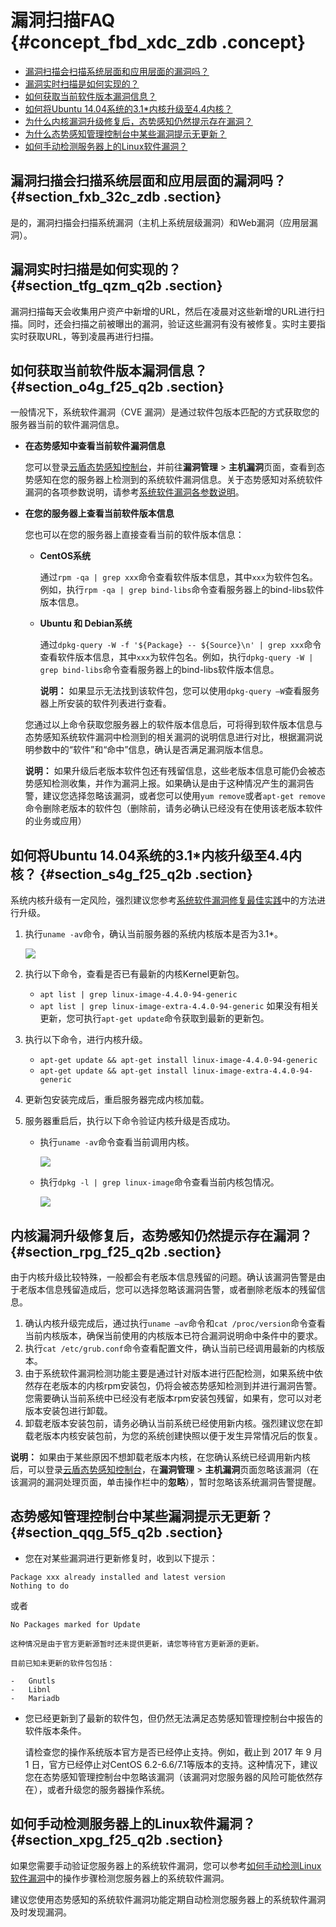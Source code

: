 # 漏洞扫描FAQ {#concept_fbd_xdc_zdb .concept}

-   [漏洞扫描会扫描系统层面和应用层面的漏洞吗？](#section_fxb_32c_zdb)
-   [漏洞实时扫描是如何实现的？](#section_tfg_qzm_q2b)
-   [如何获取当前软件版本漏洞信息？](#section_o4g_f25_q2b)
-   [如何将Ubuntu 14.04系统的3.1\*内核升级至4.4内核？](#section_s4g_f25_q2b)
-   [为什么内核漏洞升级修复后，态势感知仍然提示存在漏洞？](#section_rpg_f25_q2b)
-   [为什么态势感知管理控制台中某些漏洞提示无更新？](#section_qqg_5f5_q2b)
-   [如何手动检测服务器上的Linux软件漏洞？](#section_xpg_f25_q2b)

## 漏洞扫描会扫描系统层面和应用层面的漏洞吗？ {#section_fxb_32c_zdb .section}

是的，漏洞扫描会扫描系统漏洞（主机上系统层级漏洞）和Web漏洞（应用层漏洞）。

## 漏洞实时扫描是如何实现的？ {#section_tfg_qzm_q2b .section}

漏洞扫描每天会收集用户资产中新增的URL，然后在凌晨对这些新增的URL进行扫描。同时，还会扫描之前被曝出的漏洞，验证这些漏洞有没有被修复。实时主要指实时获取URL，等到凌晨再进行扫描。

## 如何获取当前软件版本漏洞信息？ {#section_o4g_f25_q2b .section}

一般情况下，系统软件漏洞（CVE 漏洞）是通过软件包版本匹配的方式获取您的服务器当前的软件漏洞信息。

-   **在态势感知中查看当前软件漏洞信息**

    您可以登录[云盾态势感知控制台](https://yundun.console.aliyun.com/?p=sas)，并前往**漏洞管理** \> **主机漏洞**页面，查看到态势感知在您的服务器上检测到的系统软件漏洞信息。关于态势感知对系统软件漏洞的各项参数说明，请参考[系统软件漏洞各参数说明](https://help.aliyun.com/document_detail/56586.html)。

-   **在您的服务器上查看当前软件版本信息**

    您也可以在您的服务器上直接查看当前的软件版本信息：

    -   **CentOS系统**

        通过`rpm -qa | grep xxx`命令查看软件版本信息，其中`xxx`为软件包名。例如，执行`rpm -qa | grep bind-libs`命令查看服务器上的bind-libs软件版本信息。

    -   **Ubuntu 和 Debian系统**

        通过`dpkg-query -W -f '${Package} -- ${Source}\n' | grep xxx`命令查看软件版本信息，其中`xxx`为软件包名。例如，执行`dpkg-query -W | grep bind-libs`命令查看服务器上的bind-libs软件版本信息。

        **说明：** 如果显示无法找到该软件包，您可以使用`dpkg-query –W`查看服务器上所安装的软件列表进行查看。

    您通过以上命令获取您服务器上的软件版本信息后，可将得到软件版本信息与态势感知系统软件漏洞中检测到的相关漏洞的说明信息进行对比，根据漏洞说明参数中的“软件”和“命中”信息，确认是否满足漏洞版本信息。

    **说明：** 如果升级后老版本软件包还有残留信息，这些老版本信息可能仍会被态势感知检测收集，并作为漏洞上报。如果确认是由于这种情况产生的漏洞告警，建议您选择忽略该漏洞，或者您可以使用`yum remove`或者`apt-get remove`命令删除老版本的软件包（删除前，请务必确认已经没有在使用该老版本软件的业务或应用）


## 如何将Ubuntu 14.04系统的3.1\*内核升级至4.4内核？ {#section_s4g_f25_q2b .section}

系统内核升级有一定风险，强烈建议您参考[系统软件漏洞修复最佳实践](../../../../cn.zh-CN/用户指南/漏洞管理/服务器软件漏洞修复.md#)中的方法进行升级。

1.  执行`uname -av`命令，确认当前服务器的系统内核版本是否为3.1\*。

    ![](http://static-aliyun-doc.oss-cn-hangzhou.aliyuncs.com/assets/img/13674/15331102498522_zh-CN.png)

2.  执行以下命令，查看是否已有最新的内核Kernel更新包。

    -   `apt list | grep linux-image-4.4.0-94-generic`
    -   `apt list | grep linux-image-extra-4.4.0-94-generic`
    如果没有相关更新，您可执行`apt-get update`命令获取到最新的更新包。

3.  执行以下命令，进行内核升级。
    -   `apt-get update && apt-get install linux-image-4.4.0-94-generic`
    -   `apt-get update && apt-get install linux-image-extra-4.4.0-94-generic`
4.  更新包安装完成后，重启服务器完成内核加载。
5.  服务器重启后，执行以下命令验证内核升级是否成功。
    -   执行`uname -av`命令查看当前调用内核。

        ![](http://static-aliyun-doc.oss-cn-hangzhou.aliyuncs.com/assets/img/13674/15331102498523_zh-CN.png)

    -   执行`dpkg -l | grep linux-image`命令查看当前内核包情况。

        ![](http://static-aliyun-doc.oss-cn-hangzhou.aliyuncs.com/assets/img/13674/15331102498524_zh-CN.png)


## 内核漏洞升级修复后，态势感知仍然提示存在漏洞？ {#section_rpg_f25_q2b .section}

由于内核升级比较特殊，一般都会有老版本信息残留的问题。确认该漏洞告警是由于老版本信息残留造成后，您可以选择忽略该漏洞告警，或者删除老版本的残留信息。

1.  确认内核升级完成后，通过执行`uname –av`命令和`cat /proc/version`命令查看当前内核版本，确保当前使用的内核版本已符合漏洞说明命中条件中的要求。
2.  执行`cat /etc/grub.conf`命令查看配置文件，确认当前已经调用最新的内核版本。
3.  由于系统软件漏洞检测功能主要是通过针对版本进行匹配检测，如果系统中依然存在老版本的内核rpm安装包，仍将会被态势感知检测到并进行漏洞告警。您需要确认当前系统中已经没有老版本rpm安装包残留，如果有，您可以对老版本安装包进行卸载。
4.  卸载老版本安装包前，请务必确认当前系统已经使用新内核。强烈建议您在卸载老版本内核安装包前，为您的系统创建快照以便于发生异常情况后的恢复。

**说明：** 如果由于某些原因不想卸载老版本内核，在您确认系统已经调用新内核后，可以登录[云盾态势感知控制台](https://yundun.console.aliyun.com/?p=sas)，在**漏洞管理** \> **主机漏洞**页面忽略该漏洞（在该漏洞的漏洞处理页面，单击操作栏中的**忽略**），暂时忽略该系统漏洞告警提醒。

## 态势感知管理控制台中某些漏洞提示无更新？ {#section_qqg_5f5_q2b .section}

-   您在对某些漏洞进行更新修复时，收到以下提示：

```
Package xxx already installed and latest version
Nothing to do
```

或者

```
No Packages marked for Update
```

    这种情况是由于官方更新源暂时还未提供更新，请您等待官方更新源的更新。

    目前已知未更新的软件包包括：

    -   Gnutls
    -   Libnl
    -   Mariadb
-   您已经更新到了最新的软件包，但仍然无法满足态势感知管理控制台中报告的软件版本条件。

    请检查您的操作系统版本官方是否已经停止支持。例如，截止到 2017 年 9 月 1 日，官方已经停止对CentOS 6.2-6.6/7.1等版本的支持。这种情况下，建议您在态势感知管理控制台中忽略该漏洞（该漏洞对您服务器的风险可能依然存在），或者升级您的服务器操作系统。


## 如何手动检测服务器上的Linux软件漏洞？ {#section_xpg_f25_q2b .section}

如果您需要手动验证您服务器上的系统软件漏洞，您可以参考[如何手动检测Linux软件漏洞](https://help.aliyun.com/document_detail/59215.html)中的操作步骤检测您服务器上的系统软件漏洞。

建议您使用态势感知的系统软件漏洞功能定期自动检测您服务器上的系统软件漏洞及时发现漏洞。

